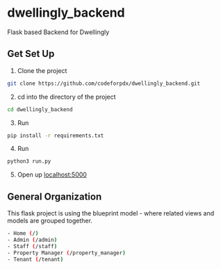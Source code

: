 # dwellingly_backend

Flask based Backend for Dwellingly 

## Get Set Up

1) Clone the project

```bash
git clone https://github.com/codeforpdx/dwellingly_backend.git
```

2) cd into the directory of the project

```bash
cd dwellingly_backend
```

3) Run 

```bash
pip install -r requirements.txt
```

4) Run

```bash
python3 run.py
```

5) Open up [localhost:5000](http://localhost:5000)


## General Organization

This flask project is using the blueprint model - where related views and models are grouped together.

```bash
- Home (/)
- Admin (/admin)
- Staff (/staff)
- Property Manager (/property_manager)
- Tenant (/tenant)
```


